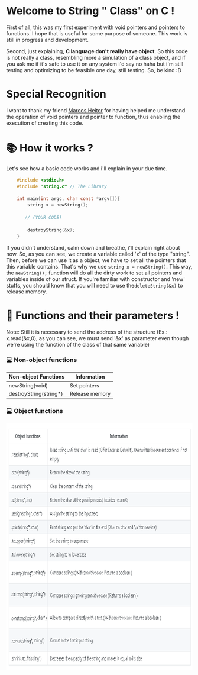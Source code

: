 # Welcome to String " Class" on C !

  First of all, this was my first experiment with void pointers and pointers to functions. I hope that is useful for some purpose of someone. This work is still in progress and development.

  Second, just explaining, **C language don't really have object**. So this code is not really a class, resembling more a simulation of a class object, and if you ask me if it's safe to use it on any system I'd say no haha but i'm still testing and optimizing to be feasible one day, still testing. So, be kind :D

# Special Recognition
  I want to thank my friend [Marcos Heitor](https://github.com/mhco0)  for having helped me understand the operation of void pointers and pointer to function, thus enabling the execution of creating this code.
  
# :books: How it works ?
  Let's see how a basic code works and i'll explain in your due time.
  
```C
    #include <stdio.h>
    #include "string.c" // The Library

    int main(int argc, char const *argv[]){
        string x = newString();
        
       // (YOUR CODE)   
        
        destroyString(&x);
    }
```  
 If you didn't understand, calm down and breathe, i'll explain right about now.
 So, as you can see, we create a variable called 'x' of the type "string". Then, before we can use it as a object, we have to set all the pointers that this variable contains. That's why we use `string x = newString()`. This way, the `newString();` function will do all the dirty work to set all pointers and variables inside of our struct.
  If you're familiar with constructor and 'new' stuffs, you should know that you will need to use the`deleteString(&x)` to release memory.
  
# :pencil: Functions and their parameters !

Note: Still it is necessary to send the address of the structure (Ex.: x.read(&x,0), as you can see, we must send '&x' as parameter even though we're using the function of the class of that same variable)

### :computer: Non-object functions
Non-object Functions   | Information
------------| -------------
newString(void) | Set pointers
destroyString(string*) | Release memory

### :computer: Object functions
<img width="904" height="668" align="center" style="float: left; margin: 0 10px 0 0;" alt="functions" src="https://github.com/Pulho/String-type-on-C/blob/master/functions.png">
